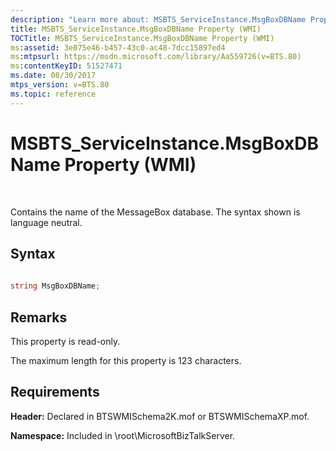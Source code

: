 ```yaml
---
description: "Learn more about: MSBTS_ServiceInstance.MsgBoxDBName Property (WMI)"
title: MSBTS_ServiceInstance.MsgBoxDBName Property (WMI)
TOCTitle: MSBTS_ServiceInstance.MsgBoxDBName Property (WMI)
ms:assetid: 3e075e46-b457-43c0-ac48-7dcc15897ed4
ms:mtpsurl: https://msdn.microsoft.com/library/Aa559726(v=BTS.80)
ms:contentKeyID: 51527471
ms.date: 08/30/2017
mtps_version: v=BTS.80
ms.topic: reference
---
```


# MSBTS\_ServiceInstance.MsgBoxDBName Property (WMI)

 

Contains the name of the MessageBox database. The syntax shown is language neutral.

## Syntax

```C#
  
string MsgBoxDBName;  
```

## Remarks

This property is read-only.

The maximum length for this property is 123 characters.

## Requirements

**Header:** Declared in BTSWMISchema2K.mof or BTSWMISchemaXP.mof.

**Namespace:** Included in \\root\\MicrosoftBizTalkServer.

